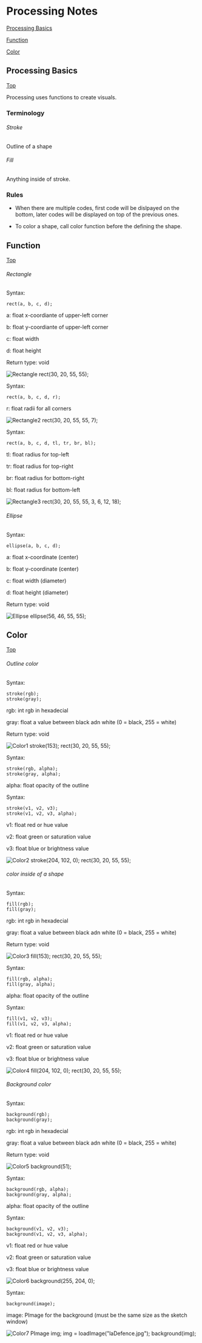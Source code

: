 <a name="top"></a>
# Processing Notes

[Processing Basics](#basics)

[Function](#function)

[Color](#color)


<a name="basics"></a>

## Processing Basics 
[Top](#top)

Processing uses functions to create visuals.

### Terminology

###### Stroke

Outline of a shape

###### Fill

Anything inside of stroke.

### Rules

* When there are multiple codes, first code will be dislpayed on the bottom, later codes will be displayed on top of the previous ones.

* To color a shape, call color function before the defining the shape.

<a name="function"></a>

## Function 
[Top](#top)

###### Rectangle

Syntax: 

	rect(a, b, c, d);

a: float x-coordiante of upper-left corner

b: float y-coordiante of upper-left corner 

c: float width

d: float height

Return type: void

![Rectangle](./images/rect1.png) rect(30, 20, 55, 55);


Syntax: 

	rect(a, b, c, d, r);

r: float radii for all corners

![Rectangle2](./images/rect2.png) rect(30, 20, 55, 55, 7);

Syntax:

	rect(a, b, c, d, tl, tr, br, bl);

tl: float radius for top-left

tr: float radius for top-right

br: float radius for bottom-right

bl: float radius for bottom-left

![Rectangle3](./images/rect3.png) rect(30, 20, 55, 55, 3, 6, 12, 18);

###### Ellipse

Syntax:

	ellipse(a, b, c, d);

a: float x-coordinate (center)

b: float y-coordinate (center)

c: float width (diameter)

d: float height (diameter)

Return type: void

![Ellipse](./images/ellipse1.png) ellipse(56, 46, 55, 55);

<a name="color"></a>

## Color
[Top](#top)

###### Outline color

Syntax:

	stroke(rgb);
	stroke(gray);

rgb: int rgb in hexadecial

gray: float a value between black adn white (0 = black, 255 = white)

Return type: void

![Color1](./images/color1.png) stroke(153); rect(30, 20, 55, 55);

Syntax:

	stroke(rgb, alpha);
	stroke(gray, alpha);

alpha: float opacity of the outline

Syntax:

	stroke(v1, v2, v3);
	stroke(v1, v2, v3, alpha);

v1: float red or hue value

v2: float green or saturation value

v3: float blue or brightness value

![Color2](./images/color2.png) stroke(204, 102, 0); rect(30, 20, 55, 55);


###### color inside of a shape

Syntax:

	fill(rgb);
	fill(gray);

rgb: int rgb in hexadecial

gray: float a value between black adn white (0 = black, 255 = white)

Return type: void

![Color3](./images/color3.png) fill(153); rect(30, 20, 55, 55);

Syntax:

	fill(rgb, alpha);
	fill(gray, alpha);

alpha: float opacity of the outline

Syntax:

	fill(v1, v2, v3);
	fill(v1, v2, v3, alpha);

v1: float red or hue value

v2: float green or saturation value

v3: float blue or brightness value

![Color4](./images/color4.png) fill(204, 102, 0); rect(30, 20, 55, 55);


###### Background color

Syntax:

	background(rgb);
	background(gray);

rgb: int rgb in hexadecial

gray: float a value between black adn white (0 = black, 255 = white)

Return type: void

![Color5](./images/color5.png) background(51);

Syntax:

	background(rgb, alpha);
	background(gray, alpha);

alpha: float opacity of the outline

Syntax:

	background(v1, v2, v3);
	background(v1, v2, v3, alpha);

v1: float red or hue value

v2: float green or saturation value

v3: float blue or brightness value

![Color6](./images/color6.png) background(255, 204, 0);

Syntax:

	background(image);

image: PImage for the background (must be the same size as the sketch window)

![Color7](./images/color7.png) PImage img; img = loadImage("laDefence.jpg"); background(img);